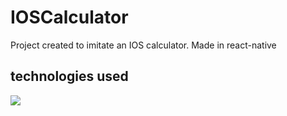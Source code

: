 # IOSCalculator
Project created to imitate an IOS calculator. Made in react-native
## technologies used
<img src="https://img.shields.io/badge/react_native-%2320232a.svg?style=for-the-badge&logo=react&logoColor=%2361DAFB"/>
